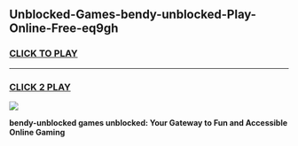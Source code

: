 
## Unblocked-Games-bendy-unblocked-Play-Online-Free-eq9gh
<h3>
<a href="https://premium76.site?title=bendy-unblocked&ref=26A">CLICK TO PLAY</a></h3>
<hr>

<h3>
<a href="https://premium76.site?title=bendy-unblocked&ref=26A">CLICK 2 PLAY</a>
  
</h3>

<a href="https://premium76.site?title=bendy-unblocked&ref=26A"><img src="https://clearcache.store/games.png"></a>


**bendy-unblocked games unblocked: Your Gateway to Fun and Accessible Online Gaming**

